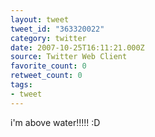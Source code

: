 ```yaml
---
layout: tweet
tweet_id: "363320022"
category: twitter
date: 2007-10-25T16:11:21.000Z
source: Twitter Web Client
favorite_count: 0
retweet_count: 0
tags:
- tweet
---
```


i'm above water!!!!! :D

